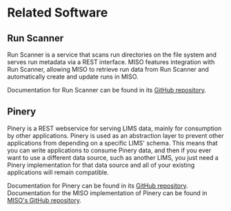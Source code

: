 # Related Software

## Run Scanner

Run Scanner is a service that scans run directories on the file system and serves run metadata via a REST interface.
MISO features integration with Run Scanner, allowing MISO to retrieve run data from Run Scanner and automatically
create and update runs in MISO.

Documentation for Run Scanner can be found in its [GitHub repository](https://github.com/miso-lims/runscanner).

## Pinery

Pinery is a REST webservice for serving LIMS data, mainly for consumption by other applications. Pinery is used as an
abstraction layer to prevent other applications from depending on a specific LIMS' schema. This means that you can
write applications to consume Pinery data, and then if you ever want to use a different data source, such as another
LIMS, you just need a Pinery implementation for that data source and all of your existing applications will remain
compatible.

Documentation for Pinery can be found in its [GitHub repository](https://github.com/oicr-gsi/pinery). Documentation for
the MISO implementation of Pinery can be found in
[MISO's GitHub repository](https://github.com/miso-lims/miso-lims/tree/develop/pinery-miso).

